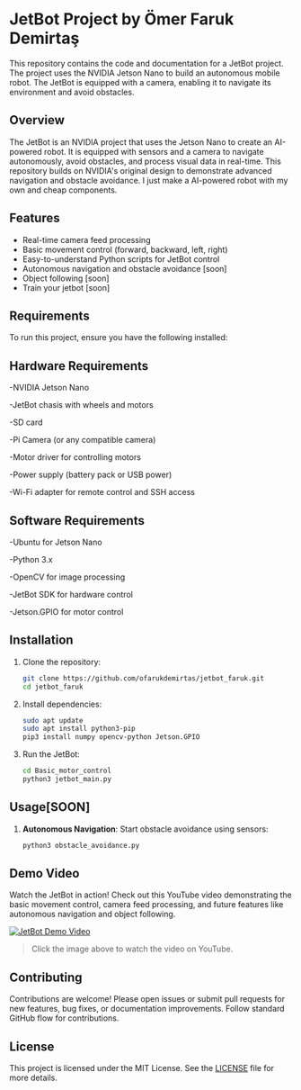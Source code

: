 # JetBot Project by Ömer Faruk Demirtaş

This repository contains the code and documentation for a JetBot project. The project uses the NVIDIA Jetson Nano to build an autonomous mobile robot. The JetBot is equipped with a camera, enabling it to navigate its environment and avoid obstacles.

## Overview

The JetBot is an NVIDIA project that uses the Jetson Nano to create an AI-powered robot. It is equipped with sensors and a camera to navigate autonomously, avoid obstacles, and process visual data in real-time. This repository builds on NVIDIA's original design to demonstrate advanced navigation and obstacle avoidance.
I just make a AI-powered robot with my own and cheap components.
## Features

- Real-time camera feed processing
- Basic movement control (forward, backward, left, right)
- Easy-to-understand Python scripts for JetBot control
- Autonomous navigation and obstacle avoidance [soon]
- Object following [soon]
- Train your jetbot [soon] 

## Requirements

To run this project, ensure you have the following installed:

## Hardware Requirements

-NVIDIA Jetson Nano

-JetBot chasis with wheels and motors

-SD card

-Pi Camera (or any compatible camera)

-Motor driver for controlling motors

-Power supply (battery pack or USB power)

-Wi-Fi adapter for remote control and SSH access

## Software Requirements

-Ubuntu for Jetson Nano

-Python 3.x

-OpenCV for image processing

-JetBot SDK for hardware control

-Jetson.GPIO for motor control

## Installation

1. Clone the repository:
    ```bash
    git clone https://github.com/ofarukdemirtas/jetbot_faruk.git
    cd jetbot_faruk
    ```

2. Install dependencies:
    ```bash
    sudo apt update
    sudo apt install python3-pip
    pip3 install numpy opencv-python Jetson.GPIO
    ```

3. Run the JetBot:
    ```bash
    cd Basic_motor_control
    python3 jetbot_main.py
    ```

## Usage[SOON]

1. **Autonomous Navigation**: Start obstacle avoidance using sensors:
    ```bash
    python3 obstacle_avoidance.py
    ```

 ## Demo Video

Watch the JetBot in action! Check out this YouTube video demonstrating the basic movement control, camera feed processing, and future features like autonomous navigation and object following.

[![JetBot Demo Video](https://img.youtube.com/vi/YOUR_VIDEO_ID/maxresdefault.jpg)](https://www.youtube.com/watch?v=YOUR_VIDEO_ID)

> Click the image above to watch the video on YouTube.


## Contributing

Contributions are welcome! Please open issues or submit pull requests for new features, bug fixes, or documentation improvements. Follow standard GitHub flow for contributions.

## License

This project is licensed under the MIT License. See the [LICENSE](LICENSE) file for more details.
